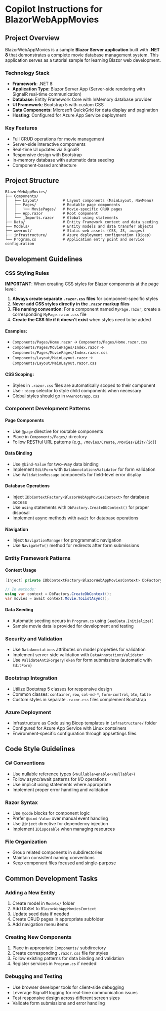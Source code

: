 # Copilot Instructions for BlazorWebAppMovies

## Project Overview

BlazorWebAppMovies is a sample **Blazor Server application** built with **.NET 8** that demonstrates a complete movie database management system. This application serves as a tutorial sample for learning Blazor web development.

### Technology Stack

- **Framework**: .NET 8
- **Application Type**: Blazor Server App (Server-side rendering with SignalR real-time communication)
- **Database**: Entity Framework Core with InMemory database provider
- **UI Framework**: Bootstrap 5 with custom CSS
- **Data Components**: Microsoft QuickGrid for data display and pagination
- **Hosting**: Configured for Azure App Service deployment

### Key Features

- Full CRUD operations for movie management
- Server-side interactive components
- Real-time UI updates via SignalR
- Responsive design with Bootstrap
- In-memory database with automatic data seeding
- Component-based architecture

## Project Structure

```
BlazorWebAppMovies/
├── Components/
│   ├── Layout/           # Layout components (MainLayout, NavMenu)
│   ├── Pages/            # Routable page components
│   │   └── MoviePages/   # Movie-specific CRUD pages
│   ├── App.razor         # Root component
│   └── _Imports.razor    # Global using statements
├── Data/                 # Entity Framework context and data seeding
├── Models/               # Entity models and data transfer objects
├── wwwroot/              # Static web assets (CSS, JS, images)
├── infrastructure/       # Azure deployment configuration (Bicep)
└── Program.cs            # Application entry point and service configuration
```

## Development Guidelines

### CSS Styling Rules

**IMPORTANT**: When creating CSS styles for Blazor components at the page level:

1. **Always create separate `.razor.css` files** for component-specific styles
2. **Never add CSS styles directly in the `.razor` markup files**
3. **File naming convention**: For a component named `MyPage.razor`, create a corresponding `MyPage.razor.css` file
4. **Create the CSS file if it doesn't exist** when styles need to be added

#### Examples:
- `Components/Pages/Home.razor` → `Components/Pages/Home.razor.css`
- `Components/Pages/MoviePages/Index.razor` → `Components/Pages/MoviePages/Index.razor.css`
- `Components/Layout/MainLayout.razor` → `Components/Layout/MainLayout.razor.css`

#### CSS Scoping:
- Styles in `.razor.css` files are automatically scoped to their component
- Use `::deep` selector to style child components when necessary
- Global styles should go in `wwwroot/app.css`

### Component Development Patterns

#### Page Components
- Use `@page` directive for routable components
- Place in `Components/Pages/` directory
- Follow RESTful URL patterns (e.g., `/Movies/Create`, `/Movies/Edit/{id}`)

#### Data Binding
- Use `@bind-Value` for two-way data binding
- Implement `EditForm` with `DataAnnotationsValidator` for form validation
- Use `ValidationMessage` components for field-level error display

#### Database Operations
- Inject `IDbContextFactory<BlazorWebAppMoviesContext>` for database access
- Use `using` statements with `DbFactory.CreateDbContext()` for proper disposal
- Implement async methods with `await` for database operations

#### Navigation
- Inject `NavigationManager` for programmatic navigation
- Use `NavigateTo()` method for redirects after form submissions

### Entity Framework Patterns

#### Context Usage
```csharp
[Inject] private IDbContextFactory<BlazorWebAppMoviesContext> DbFactory { get; set; } = default!;

// In methods:
using var context = DbFactory.CreateDbContext();
var movies = await context.Movie.ToListAsync();
```

#### Data Seeding
- Automatic seeding occurs in `Program.cs` using `SeedData.Initialize()`
- Sample movie data is provided for development and testing

### Security and Validation

- Use `DataAnnotations` attributes on model properties for validation
- Implement server-side validation with `DataAnnotationsValidator`
- Use `ValidateAntiForgeryToken` for form submissions (automatic with `EditForm`)

### Bootstrap Integration

- Utilize Bootstrap 5 classes for responsive design
- Common classes: `container`, `row`, `col-md-*`, `form-control`, `btn`, `table`
- Custom styles in separate `.razor.css` files complement Bootstrap

### Azure Deployment

- Infrastructure as Code using Bicep templates in `infrastructure/` folder
- Configured for Azure App Service with Linux containers
- Environment-specific configuration through appsettings files

## Code Style Guidelines

### C# Conventions
- Use nullable reference types (`<Nullable>enable</Nullable>`)
- Follow async/await patterns for I/O operations
- Use implicit using statements where appropriate
- Implement proper error handling and validation

### Razor Syntax
- Use `@code` blocks for component logic
- Prefer `@bind-Value` over manual event handling
- Use `@inject` directive for dependency injection
- Implement `IDisposable` when managing resources

### File Organization
- Group related components in subdirectories
- Maintain consistent naming conventions
- Keep component files focused and single-purpose

## Common Development Tasks

### Adding a New Entity
1. Create model in `Models/` folder
2. Add DbSet to `BlazorWebAppMoviesContext`
3. Update seed data if needed
4. Create CRUD pages in appropriate subfolder
5. Add navigation menu items

### Creating New Components
1. Place in appropriate `Components/` subdirectory
2. Create corresponding `.razor.css` file for styles
3. Follow existing patterns for data binding and validation
4. Register services in `Program.cs` if needed

### Debugging and Testing
- Use browser developer tools for client-side debugging
- Leverage SignalR logging for real-time communication issues
- Test responsive design across different screen sizes
- Validate form submissions and error handling
